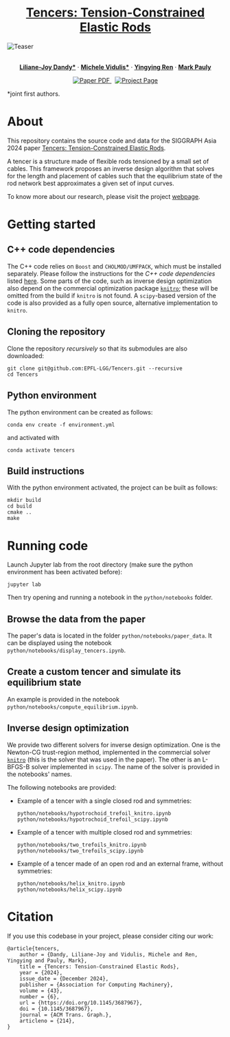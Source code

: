 <p align="center">

  <h1 align="center"><a href="http://go.epfl.ch/tencers">Tencers: Tension-Constrained Elastic Rods</a></h1>

  ![Teaser](./release/teaser.png)

  <p align="center">
    <!-- ACM Transactions on Graphics (Proceedings of SIGGRAPH Asia), December 2024. -->
    <br />
    <a href="https://people.epfl.ch/liliane-joy.dandy"><strong>Liliane-Joy Dandy*</strong></a>
    ·
    <a href="https://people.epfl.ch/michele.vidulis"><strong>Michele Vidulis*</strong></a>
    ·
    <a href="https://samararen.github.io"><strong>Yingying Ren</strong></a>
    ·
    <a href="https://people.epfl.ch/mark.pauly?lang=en"><strong>Mark Pauly</strong></a>
    <br />
  </p>

  <p align="center">
    <a href='https://infoscience.epfl.ch/entities/publication/d78a8e72-c425-4d3a-bb28-9800226dbe4d'>
      <img src='https://img.shields.io/badge/Paper-PDF-red?style=flat-square' alt='Paper PDF'>
    </a>
    <a href='http://go.epfl.ch/tencers' style='padding-left: 0.5rem;'>
      <img src='https://img.shields.io/badge/Project-Page-blue?style=flat-square' alt='Project Page'>
    </a>
  </p>

</p>

*joint first authors.

# About

This repository contains the source code and data for the SIGGRAPH Asia 2024 paper [Tencers: Tension-Constrained Elastic Rods](https://dl.acm.org/doi/10.1145/3687967). 

A tencer is a structure made of flexible rods tensioned by a small set of cables. This framework proposes an inverse design algorithm that solves for the length and placement of cables such that the equilibrium state of the rod network best approximates a given set of input curves.

To know more about our research, please visit the project [webpage](http://go.epfl.ch/tencers).


# Getting started

## C++ code dependencies

The C++ code relies on `Boost` and `CHOLMOD/UMFPACK`, which must be installed separately. Please follow the instructions for the *C++ code dependencies* listed [here](https://github.com/EPFL-LGG/ElasticRods_fork_tencers/tree/tencers?tab=readme-ov-file#c-code-dependencies). Some parts of the code, such as inverse design optimization also depend on the commercial optimization package [`knitro`](https://www.artelys.com/solvers/knitro/); these will be omitted from the build if `knitro` is not found. A `scipy`-based version of the code is also provided as a fully open source, alternative implementation to `knitro`.

## Cloning the repository
Clone the repository *recursively* so that its submodules are also downloaded:

```
git clone git@github.com:EPFL-LGG/Tencers.git --recursive
cd Tencers
```

## Python environment
The python environment can be created as follows:

```
conda env create -f environment.yml
```

and activated with 

```
conda activate tencers
```

## Build instructions
With the python environment activated, the project can be built as follows:
```
mkdir build
cd build
cmake ..
make
```

# Running code
Launch Jupyter lab from the root directory (make sure the python environment has been activated before):

```
jupyter lab
```
Then try opening and running a notebook in the `python/notebooks` folder.

## Browse the data from the paper

The paper's data is located in the folder `python/notebooks/paper_data`. It can be displayed using the notebook `python/notebooks/display_tencers.ipynb`.

## Create a custom tencer and simulate its equilibrium state

An example is provided in the notebook `python/notebooks/compute_equilibrium.ipynb`.

## Inverse design optimization

We provide two different solvers for inverse design optimization. One is the Newton-CG trust-region method, implemented in the commercial solver [`knitro`](https://www.artelys.com/solvers/knitro/) (this is the solver that was used in the paper). The other is an L-BFGS-B solver implemented in `scipy`. The name of the solver is provided in the notebooks' names.

The following notebooks are provided:

 * Example of a tencer with a single closed rod and symmetries: 
   ```
   python/notebooks/hypotrochoid_trefoil_knitro.ipynb
   python/notebooks/hypotrochoid_trefoil_scipy.ipynb
   ```
 * Example of a tencer with multiple closed rod and symmetries: 
   ```
   python/notebooks/two_trefoils_knitro.ipynb
   python/notebooks/two_trefoils_scipy.ipynb
   ```

 * Example of a tencer made of an open rod and an external frame, without symmetries: 
   ```
   python/notebooks/helix_knitro.ipynb
   python/notebooks/helix_scipy.ipynb
   ```


# Citation

If you use this codebase in your project, please consider citing our work:
```
@article{tencers, 
	author = {Dandy, Liliane-Joy and Vidulis, Michele and Ren, Yingying and Pauly, Mark}, 
	title = {Tencers: Tension-Constrained Elastic Rods}, 
	year = {2024}, 
	issue_date = {December 2024}, 
	publisher = {Association for Computing Machinery}, 
	volume = {43}, 
	number = {6}, 
	url = {https://doi.org/10.1145/3687967}, 
	doi = {10.1145/3687967},
	journal = {ACM Trans. Graph.}, 
	articleno = {214}, 
}
```